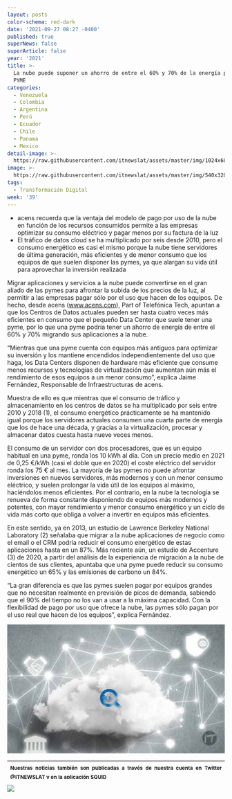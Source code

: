 ```yaml
---
layout: posts
color-schema: red-dark
date: '2021-09-27 08:27 -0400'
published: true
superNews: false
superArticle: false
year: '2021'
title: >-
  La nube puede suponer un ahorro de entre el 60% y 70% de la energía para una
  PYME
categories:
  - Venezuela
  - Colombia
  - Argentina
  - Perú
  - Ecuador
  - Chile
  - Panama
  - Mexico
detail-image: >-
  https://raw.githubusercontent.com/itnewslat/assets/master/img/1024x680/Nube-Cloud-g.jpg
image: >-
  https://raw.githubusercontent.com/itnewslat/assets/master/img/540x320/Nube-Cloud-p.jpg
tags:
  - Transformación Digital
week: '39'
---
```

- acens recuerda que la ventaja del modelo de pago por uso de la nube en función de los recursos consumidos permite a las empresas optimizar su consumo eléctrico y pagar menos por su factura de la luz
- El tráfico de datos cloud se ha multiplicado por seis desde 2010, pero el consumo energético es casi el mismo porque la nube tiene servidores de última generación, más eficientes y de menor consumo que los equipos de que suelen disponer las pymes, ya que alargan su vida útil para aprovechar la inversión realizada

Migrar aplicaciones y servicios a la nube puede convertirse en el gran aliado de las pymes para afrontar la subida de los precios de la luz, al permitir a las empresas pagar sólo por el uso que hacen de los equipos. De hecho, desde acens (www.acens.com), Part of Telefónica Tech, apuntan a que los Centros de Datos actuales pueden ser hasta cuatro veces más eficientes en consumo que el pequeño Data Center que suele tener una pyme, por lo que una pyme podría tener un ahorro de energía de entre el 60% y 70% migrando sus aplicaciones a la nube.

“Mientras que una pyme cuenta con equipos más antiguos para optimizar su inversión y los mantiene encendidos independientemente del uso que haga, los Data Centers disponen de hardware más eficiente que consume menos recursos y tecnologías de virtualización que aumentan aún más el rendimiento de esos equipos a un menor consumo”, explica Jaime Fernández, Responsable de Infraestructuras de acens.

Muestra de ello es que mientras que el consumo de tráfico y almacenamiento en los centros de datos se ha multiplicado por seis entre 2010 y 2018 (1), el consumo energético prácticamente se ha mantenido igual porque los servidores actuales consumen una cuarta parte de energía que los de hace una década, y gracias a la virtualización, procesar y almacenar datos cuesta hasta nueve veces menos.

El consumo de un servidor con dos procesadores, que es un equipo habitual en una pyme, ronda los 10 kWh al día.  Con un precio medio en 2021 de 0,25 €/kWh (casi el doble que en 2020) el coste eléctrico del servidor ronda los 75 € al mes. La mayoría de las pymes no puede afrontar inversiones en nuevos servidores, más modernos y con un menor consumo eléctrico, y suelen prolongar la vida útil de los equipos al máximo, haciéndolos menos eficientes. Por el contrario, en la nube la tecnología se renueva de forma constante disponiendo de equipos más modernos y potentes, con mayor rendimiento y menor consumo energético y un ciclo de vida más corto que obliga a volver a invertir en equipos más eficientes.

En este sentido, ya en 2013, un estudio de Lawrence Berkeley National Laboratory (2) señalaba que migrar a la nube aplicaciones de negocio como el email o el CRM podría reducir el consumo energético de estas aplicaciones hasta en un 87%. Más reciente aún, un estudio de Accenture (3) de 2020, a partir del análisis de la experiencia de migración a la nube de cientos de sus clientes, apuntaba que una pyme puede reducir su consumo energético un 65% y las emisiones de carbono un 84%.

“La gran diferencia es que las pymes suelen pagar por equipos grandes que no necesitan realmente en previsión de picos de demanda, sabiendo que el 90% del tiempo no los van a usar a la máxima capacidad. Con la flexibilidad de pago por uso que ofrece la nube, las pymes sólo pagan por el uso real que hacen de los equipos”, explica Fernández.


![](https://raw.githubusercontent.com/itnewslat/assets/master/img/540x320/Nube-Cloud-p.jpg)
<table style="height: 42px;" width="569">
<tbody>
<tr>
<td style="text-align: justify;"><sub><strong>Nuestras noticias también son publicadas a través de nuestra cuenta en Twitter <a href="https://twitter.com/itnewslat?lang=es">@ITNEWSLAT</a> y en la aplicación <a href="https://squidapp.co/en/">SQUID</a></strong></sub></td>
</tr>
</tbody>
</table>

<img src="https://tracker.metricool.com/c3po.jpg?hash=56f88a41e39ab42c063cc51676587a04"/>
